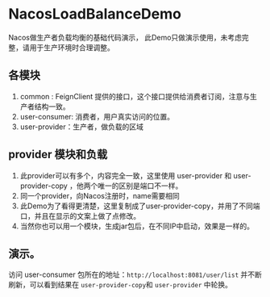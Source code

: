 # NacosLoadBalanceDemo
Nacos做生产者负载均衡的基础代码演示， 此Demo只做演示使用，未考虑完整，请用于生产环境时合理调整。

## 各模块

1. common : FeignClient 提供的接口，这个接口提供给消费者订阅，注意与生产者结构一致。
2. user-consumer: 消费者，用户真实访问的位置。
3. user-provider：生产者，做负载的区域

## provider 模块和负载

1. 此provider可以有多个，内容完全一致，这里使用 user-provider 和 user-provider-copy ，他两个唯一的区别是端口不一样。
2. 同一个provider，向Nacos注册时，name需要相同
3. 此Demo为了看得更清楚，这里复制成了user-provider-copy，并用了不同端口，并且在显示的文案上做了点修改。
4. 当然你也可以用一个模块，生成jar包后，在不同IP中启动，效果是一样的。

## 演示。

访问   user-consumer 包所在的地址：`http://localhost:8081/user/list`
并不断刷新，可以看到结果在 `user-provider-copy`和 `user-provider` 中轮换。

 